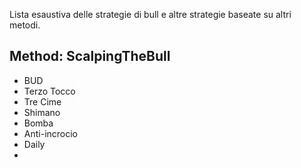 
Lista esaustiva delle strategie di bull e altre strategie baseate su altri metodi.

## Method: ScalpingTheBull

- BUD
- Terzo Tocco
- Tre Cime
- Shimano
- Bomba
- Anti-incrocio
- Daily
- 